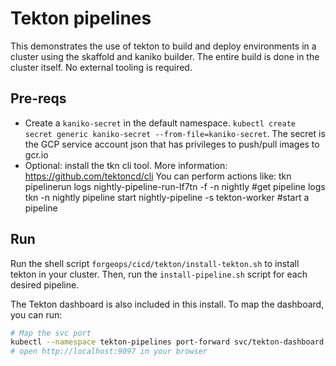 # Tekton pipelines

This demonstrates the use of tekton to build and deploy environments in a cluster using the skaffold and kaniko builder.
The entire build is done in the cluster itself. No external tooling is required.

## Pre-reqs

* Create a `kaniko-secret` in the default namespace. `kubectl create secret generic kaniko-secret --from-file=kaniko-secret`.
   The secret is the GCP service account json that has privileges to push/pull images to gcr.io
* Optional: install the tkn cli tool. More information: https://github.com/tektoncd/cli
  You can perform actions like:
    tkn pipelinerun logs nightly-pipeline-run-lf7tn -f -n nightly #get pipeline logs
    tkn -n nightly pipeline start nightly-pipeline -s tekton-worker #start a pipeline

## Run

Run the shell script `forgeops/cicd/tekton/install-tekton.sh` to install tekton in your cluster. Then, run the `install-pipeline.sh` script for each desired pipeline.

The Tekton dashboard is also included in this install. To map the dashboard, you can run:

```bash
# Map the svc port
kubectl --namespace tekton-pipelines port-forward svc/tekton-dashboard 9097:9097
# open http://localhost:9097 in your browser
```
